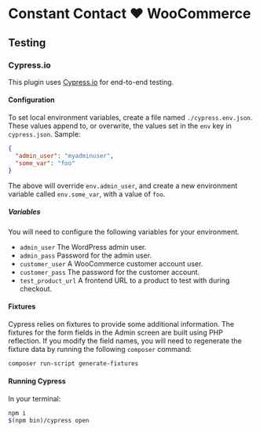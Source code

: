 # Constant Contact ❤️ WooCommerce

## Testing

### Cypress.io

This plugin uses [Cypress.io](https://cypress.io/) for end-to-end testing.

#### Configuration

To set local environment variables, create a file named `./cypress.env.json`.
These values append to, or overwrite, the values set in the `env` key
in `cypress.json`. Sample:

```json
{
  "admin_user": "myadminuser",
  "some_var": "foo"
}
```

The above will override `env.admin_user`, and create a new environment variable
called `env.some_var`, with a value of `foo`.

##### Variables

You will need to configure the following variables for your environment.

- `admin_user` The WordPress admin user.
- `admin_pass` Password for the admin user.
- `customer_user` A WooCommerce customer account user.
- `customer_pass` The password for the customer account.
- `test_product_url` A frontend URL to a product to test with during checkout.

#### Fixtures

Cypress relies on fixtures to provide some additional information. The fixtures
for the form fields in the Admin screen are built using PHP reflection. If you 
modify the field names, you will need to regenerate the fixture data by running
the following `composer` command:

```sh
composer run-script generate-fixtures
```

#### Running Cypress

In your terminal:

```sh
npm i
$(npm bin)/cypress open
```
